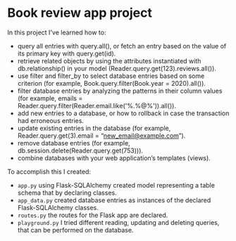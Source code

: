 # Book review app project

In this project I've learned how to:

- query all entries with query.all(), or fetch an entry based on the value of its primary key with query.get(id). 
- retrieve related objects by using the attributes instantiated with db.relationship() in your model (Reader.query.get(123).reviews.all()).
- use filter and filter_by to select database entries based on some criterion (for example, Book.query.filter(Book.year = 2020).all()).
- filter database entries by analyzing the patterns in their column values (for example, emails = Reader.query.filter(Reader.email.like('%.%@%')).all()).
- add new entries to a database, or how to rollback in case the transaction had erroneous entries.
- update existing entries in the database (for example, Reader.query.get(3).email = “new_email@example.com”).
- remove database entries (for example, db.session.delete(Reader.query.get(753))).
- combine databases with your web application’s templates (views).

To accomplish this I created:
- `app.py` using Flask-SQLAlchemy created model representing a table schema that by declaring classes. 
- `app_data.py` created database entries as instances of the declared Flask-SQLAlchemy classes. 
- `routes.py` the routes for the Flask app are declared.
- `playground.py` I tried different reading, updating and deleting queries, that can be performed on the database. 
